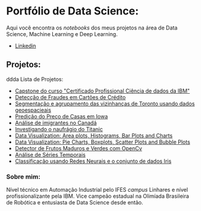 # Portfólio de Data Science:

Aqui você encontra os *notebooks* dos meus projetos na área de Data Science, Machine Learning e Deep Learning. 

* [Linkedin](https://www.linkedin.com/in/marcelo-felippe-guimar%C3%A3es-de-freitas-571641175/)

## Projetos: 
ddda
Lista de Projetos:
* [Capstone do curso "Certificado Profissional Ciência de dados da IBM"](http://bit.ly/2UqqjTR)
* [Detecção de Fraudes em Cartões de Crédito](http://bit.ly/2Ujct5L)
* [Segmentação e agrupamento das vizinhanças de Toronto usando dados geoespacieais](http://bit.ly/2GTgQfM)
* [Predição do Preço de Casas em Iowa](http://bit.ly/2H9WwH5)
* [Análise de imigrantes no Canadá](http://bit.ly/2Oqp4jH)
* [Investigando o naufrágio do Titanic](http://bit.ly/2TjxH2i)
* [Data Visualization: Area plots, Histograms, Bar Plots and Charts](http://bit.ly/3bdzZav)
* [Data Visualization: Pie Charts, Boxplots, Scatter Plots and Bubble Plots](http://bit.ly/2UlvsN5)
* [Detector de Frutos Maduros e Verdes com OpenCv](http://bit.ly/2GOzPYY)
* [Análise de Séries Temporais](http://bit.ly/3amKGpP)
* [Classificação usando Redes Neurais e o conjunto de dados Iris](http://bit.ly/2VGKxt8)

### Sobre mim:
Nível técnico em Automação Industrial pelo IFES *campus* Linhares e nível profissionalizante pela IBM. Vice campeão estadual na Olimíada Brasileira de Robótica e entusiasta de Data Science desde então. 


